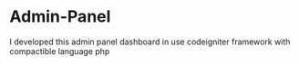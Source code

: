 # Admin-Panel
I developed this admin panel dashboard in use codeigniter framework with compactible language php
